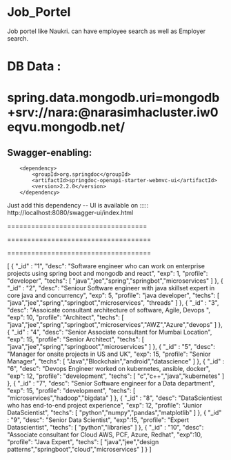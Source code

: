 # Job_Portel
Job portel like Naukri. can have employee search as well as Employer search.


# DB Data :
spring.data.mongodb.uri=mongodb+srv://nara:<password>@narasimhacluster.iw0eqvu.mongodb.net/
====================================

Swagger-enabling:
-----------------
		<dependency>
			<groupId>org.springdoc</groupId>
			<artifactId>springdoc-openapi-starter-webmvc-ui</artifactId>
			<version>2.2.0</version>
		</dependency>

Just add this dependency -- UI is available on ::::: http://localhost:8080/swagger-ui/index.html

===================================

====================================

====================================

[
  {
	"_id" : "1",
  	"desc": "Software engineer who can work on enterprise projects using spring boot and mongodb and react",
  	"exp": 1,
  	"profile": "developer",
  	"techs": [
    		"java","jee","spring","springbot","microservices"
  	]
  },
  {
	"_id" : "2",
  	"desc": "Seniour Software engineer with java skillset expert in core java and concurrency",
  	"exp": 5,
  	"profile": "java developer",
  	"techs": [
    		"java","jee","spring","springbot","microservices", "threads"
  	]
  },
  {
	"_id" : "3",
  	"desc": "Assoicate consultant architecture of software, Agile, Devops ",
  	"exp": 10,
  	"profile": "Architect",
  	"techs": [
    		"java","jee","spring","springbot","microservices","AWZ","Azure","devops"
  	]
  },
  {
	"_id" : "4",
  	"desc": "Senior Associate consultant for Mumbai Location",
  	"exp": 15,
  	"profile": "Senior Architect",
  	"techs": [
    		"java","jee","spring","springboot","microservices"
  	]
  },
  {
	"_id" : "5",
  	"desc": "Manager for onsite projects in US and UK",
  	"exp": 15,
  	"profile": "Senior Manager",
  	"techs": [
    		"Java","Blockchain","android","datascience"
  	]
  },
  {
	"_id" : "6",
  	"desc": "Devops Engineer worked on kubernetes, ansible, docker",
  	"exp": 12,
  	"profile": "development",
  	"techs": [
    		"c","c++","java","kubernetes"
  	]
  },
  {
	"_id" : "7",
  	"desc": "Senior Software engineer for a Data department",
  	"exp": 15,
  	"profile": "development",
  	"techs": [
    		"microservices","hadoop","bigdata"
  	]
  },
  {
	"_id" : "8",
  	"desc": "DataScientiest who has end-to-end project experience",
  	"exp": 12,
  	"profile": "Junior DataScientist",
  	"techs": [
    		"python","numpy","pandas","matplotlib"
  	]
  },
  {
	"_id" : "9",
  	"desc": "Senior Data Scientist",
  	"exp":15,
  	"profile": "Expert Datascientist",
  	"techs": [
    		"python","libraries"
  	]
  },
   {
	"_id" : "10",
  	"desc": "Associate consultant for Cloud AWS, PCF, Azure, Redhat",
  	"exp":10,
  	"profile": "Java Expert",
  	"techs": [
    		"java","jee","design patterns","springboot","cloud","microservices"
  	]
  }
]

